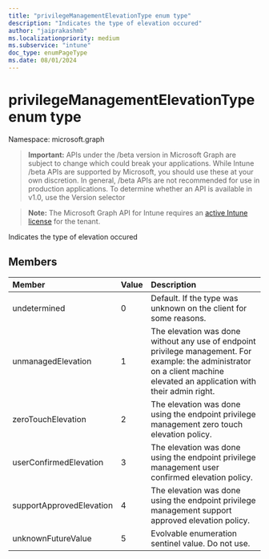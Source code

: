 ```yaml
---
title: "privilegeManagementElevationType enum type"
description: "Indicates the type of elevation occured"
author: "jaiprakashmb"
ms.localizationpriority: medium
ms.subservice: "intune"
doc_type: enumPageType
ms.date: 08/01/2024
---
```


# privilegeManagementElevationType enum type

Namespace: microsoft.graph

> **Important:** APIs under the /beta version in Microsoft Graph are subject to change which could break your applications. While Intune /beta APIs are supported by Microsoft, you should use these at your own discretion. In general, /beta APIs are not recommended for use in production applications. To determine whether an API is available in v1.0, use the Version selector

> **Note:** The Microsoft Graph API for Intune requires an [active Intune license](https://go.microsoft.com/fwlink/?linkid=839381) for the tenant.

Indicates the type of elevation occured

## Members
|Member|Value|Description|
|:---|:---|:---|
|undetermined|0|Default. If the type was unknown on the client for some reasons.|
|unmanagedElevation|1|The elevation was done without any use of endpoint privilege management. For example: the administrator on a client machine elevated an application with their admin right.|
|zeroTouchElevation|2|The elevation was done using the endpoint privilege management zero touch elevation policy.|
|userConfirmedElevation|3|The elevation was done using the endpoint privilege management user confirmed elevation policy.|
|supportApprovedElevation|4|The elevation was done using the endpoint privilege management support approved elevation policy.|
|unknownFutureValue|5|Evolvable enumeration sentinel value. Do not use.|